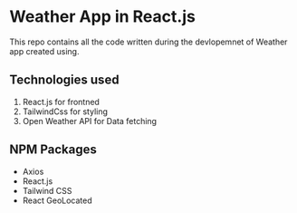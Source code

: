 # Weather App in React.js

This repo contains all the code written during the devlopemnet of Weather app created using.

## Technologies used

1. React.js for frontned
2. TailwindCss for styling
3. Open Weather API for Data fetching


## NPM Packages

- Axios
- React.js
- Tailwind CSS
- React GeoLocated